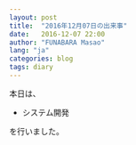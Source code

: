```yaml
---
layout: post
title:  "2016年12月07日の出来事"
date:   2016-12-07 22:00
author: "FUNABARA Masao"
lang: "ja"
categories: blog
tags: diary
---
```


本日は、

* システム開発

を行いました。
